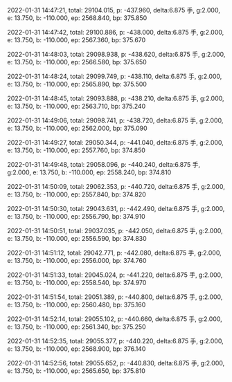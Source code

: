 2022-01-31 14:47:21, total: 29104.015, p: -437.960, delta:6.875 手, g:2.000, e: 13.750, b: -110.000, ep: 2568.840, bp: 375.850

2022-01-31 14:47:42, total: 29100.886, p: -438.000, delta:6.875 手, g:2.000, e: 13.750, b: -110.000, ep: 2567.360, bp: 375.670

2022-01-31 14:48:03, total: 29098.938, p: -438.620, delta:6.875 手, g:2.000, e: 13.750, b: -110.000, ep: 2566.580, bp: 375.650

2022-01-31 14:48:24, total: 29099.749, p: -438.110, delta:6.875 手, g:2.000, e: 13.750, b: -110.000, ep: 2565.890, bp: 375.500

2022-01-31 14:48:45, total: 29093.888, p: -438.210, delta:6.875 手, g:2.000, e: 13.750, b: -110.000, ep: 2563.710, bp: 375.240

2022-01-31 14:49:06, total: 29098.741, p: -438.720, delta:6.875 手, g:2.000, e: 13.750, b: -110.000, ep: 2562.000, bp: 375.090

2022-01-31 14:49:27, total: 29050.344, p: -441.040, delta:6.875 手, g:2.000, e: 13.750, b: -110.000, ep: 2557.760, bp: 374.850

2022-01-31 14:49:48, total: 29058.096, p: -440.240, delta:6.875 手, g:2.000, e: 13.750, b: -110.000, ep: 2558.240, bp: 374.810

2022-01-31 14:50:09, total: 29062.353, p: -440.720, delta:6.875 手, g:2.000, e: 13.750, b: -110.000, ep: 2557.840, bp: 374.820

2022-01-31 14:50:30, total: 29043.631, p: -442.490, delta:6.875 手, g:2.000, e: 13.750, b: -110.000, ep: 2556.790, bp: 374.910

2022-01-31 14:50:51, total: 29037.035, p: -442.050, delta:6.875 手, g:2.000, e: 13.750, b: -110.000, ep: 2556.590, bp: 374.830

2022-01-31 14:51:12, total: 29042.771, p: -442.080, delta:6.875 手, g:2.000, e: 13.750, b: -110.000, ep: 2556.000, bp: 374.760

2022-01-31 14:51:33, total: 29045.024, p: -441.220, delta:6.875 手, g:2.000, e: 13.750, b: -110.000, ep: 2558.540, bp: 374.970

2022-01-31 14:51:54, total: 29051.389, p: -440.800, delta:6.875 手, g:2.000, e: 13.750, b: -110.000, ep: 2560.480, bp: 375.160

2022-01-31 14:52:14, total: 29055.102, p: -440.660, delta:6.875 手, g:2.000, e: 13.750, b: -110.000, ep: 2561.340, bp: 375.250

2022-01-31 14:52:35, total: 29055.377, p: -440.220, delta:6.875 手, g:2.000, e: 13.750, b: -110.000, ep: 2568.900, bp: 376.140

2022-01-31 14:52:56, total: 29055.652, p: -440.830, delta:6.875 手, g:2.000, e: 13.750, b: -110.000, ep: 2565.650, bp: 375.810